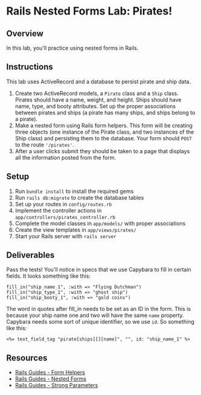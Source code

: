 # Rails Nested Forms Lab: Pirates!

## Overview

In this lab, you'll practice using nested forms in Rails.

## Instructions

This lab uses ActiveRecord and a database to persist pirate and ship data.

1. Create two ActiveRecord models, a `Pirate` class and a `Ship` class. Pirates should have a name, weight, and height. Ships should have name, type, and booty attributes. Set up the proper associations between pirates and ships (a pirate has many ships, and ships belong to a pirate).
2. Make a nested form using Rails form helpers. This form will be creating three objects (one instance of the Pirate class, and two instances of the Ship class) and persisting them to the database. Your form should `POST` to the route `'/pirates'`.
3. After a user clicks submit they should be taken to a page that displays all the information posted from the form.

## Setup

1. Run `bundle install` to install the required gems
2. Run `rails db:migrate` to create the database tables
3. Set up your routes in `config/routes.rb`
4. Implement the controller actions in `app/controllers/pirates_controller.rb`
5. Complete the model classes in `app/models/` with proper associations
6. Create the view templates in `app/views/pirates/`
7. Start your Rails server with `rails server`

## Deliverables

Pass the tests! You'll notice in specs that we use Capybara to fill in certain fields. It looks something like this:

```
fill_in("ship_name_1", :with => "Flying Dutchman")
fill_in("ship_type_1", :with => "ghost ship")
fill_in("ship_booty_1", :with => "gold coins")
```

The word in quotes after fill_in needs to be set as an ID in the form. This is because your ship name one and two will have the same `name` property. Capybara needs some sort of unique identifier, so we use `id`. So something like this:

```erb
<%= text_field_tag "pirate[ships][][name]", "", id: "ship_name_1" %>
```

## Resources

- [Rails Guides - Form Helpers](https://guides.rubyonrails.org/form_helpers.html)
- [Rails Guides - Nested Forms](https://guides.rubyonrails.org/form_helpers.html#nested-forms)
- [Rails Guides - Strong Parameters](https://guides.rubyonrails.org/action_controller_overview.html#strong-parameters)
